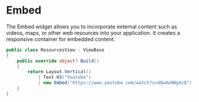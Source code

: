 # Embed

The Embed widget allows you to incorporate external content such as videos, maps, or other web resources into your application. It creates a responsive container for embedded content.

```csharp demo-tabs
public class ResourcesView : ViewBase
{
    public override object? Build()
    {
        return Layout.Vertical()
            | Text.H3("Youtube")
            | new Embed("https://www.youtube.com/watch?v=dQw4w9WgXcQ");
    }
}
```

<WidgetDocs Type="Ivy.Embed" ExtensionTypes="Ivy.EmbedExtensions" SourceUrl="https://github.com/Ivy-Interactive/Ivy-Framework/blob/main/Ivy/Widgets/Primitives/Embed.cs"/> 